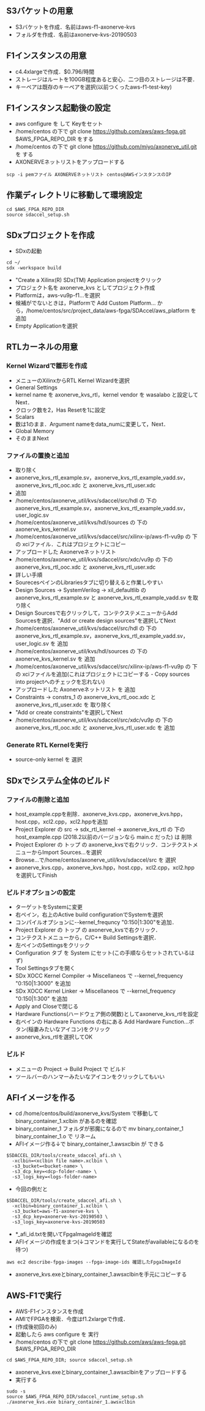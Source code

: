 ## S3バケットの用意

- S3バケットを作成．名前はaws-f1-axonerve-kvs
- フォルダを作成．名前はaxonerve-kvs-20190503

## F1インスタンスの用意

- c4.4xlargeで作成．$0.796/時間
- ストレージはルートを100GB程度あると安心．二つ目のストレージは不要．
- キーペアは既存のキーペアを選択(以前つくったaws-f1-test-key)

## F1インスタンス起動後の設定

- aws configure を して Keyをセット
- /home/centos の下で git clone https://github.com/aws/aws-fpga.git $AWS_FPGA_REPO_DIR をする
- /home/centos の下で git clone https://github.com/miyo/axonerve_util.git を する
- AXONERVEネットリストをアップロードする
```
scp -i pemファイル AXONERVEネットリスト centos@AWSインスタンスのIP
```

## 作業ディレクトリに移動して環境設定

```
cd $AWS_FPGA_REPO_DIR
source sdaccel_setup.sh
```

## SDxプロジェクトを作成
- SDxの起動
```
cd ~/
sdx -workspace build
```
- "Create a Xilinx(R) SDx(TM) Application projectをクリック
- プロジェクト名を axonerve_kvs としてプロジェクト作成
- Platformは，aws-vu9p-f1...を選択
 - 候補がでないときは，Platformで Add Custom Platform... から，/home/centos/src/project_data/aws-fpga/SDAccel/aws_platform を追加
- Empty Applicationを選択

## RTLカーネルの用意

### Kernel Wizardで雛形を作成

- メニューのXilinxからRTL Kernel Wizardを選択
- General Settings
 - kernel name を axonerve_kvs_rtl，kernel vendor を wasalabo と設定してNext．
 - クロック数を2，Has Resetを1に設定
- Scalars
 - 数は1のまま．Argument nameをdata_numに変更して，Next．
- Global Memory
 - そのままNext

### ファイルの置換と追加

- 取り除く
 - axonerve_kvs_rtl_example.sv，axonerve_kvs_rtl_example_vadd.sv，axonerve_kvs_rtl_ooc.xdc と axonerve_kvs_rtl_user.xdc
- 追加
 - /home/centos/axonerve_util/kvs/sdaccel/src/hdl の 下の axonerve_kvs_rtl_example.sv，axonerve_kvs_rtl_example_vadd.sv，user_logic.sv
 - /home/centos/axonerve_util/kvs/hdl/sources の 下の axonerve_kvs_kernel.sv
 - /home/centos/axonerve_util/kvs/sdaccel/src/xilinx-ip/aws-f1-vu9p の 下の xciファイル．これはプロジェクトにコピー
 - アップロードした Axonerveネットリスト
 - /home/centos/axonerve_util/kvs/sdaccel/src/xdc/vu9p の 下の axonerve_kvs_rtl_ooc.xdc と axonerve_kvs_rtl_user.xdc
- 詳しい手順
 - SourecesペインのLibrariesタブに切り替えると作業しやすい
 - Design Sources → SystemVerilog → xil_defaultlib の axonerve_kvs_rtl_example.sv と axonerve_kvs_rtl_example_vadd.sv を取り除く
 - Design Sourcesで右クリックして，コンテクステメニューからAdd Sourcesを選択．"Add or create design sources"を選択してNext
 - /home/centos/axonerve_util/kvs/sdaccel/src/hdl の 下の axonerve_kvs_rtl_example.sv，axonerve_kvs_rtl_example_vadd.sv，user_logic.sv を 追加
 - /home/centos/axonerve_util/kvs/hdl/sources の 下の axonerve_kvs_kernel.sv を 追加
 - /home/centos/axonerve_util/kvs/sdaccel/src/xilinx-ip/aws-f1-vu9p の 下の xciファイルを追加(これはプロジェクトにコピーする - Copy sources into projectへのチェックを忘れない)
 - アップロードした Axonerveネットリスト を 追加
 - Constraints → constrs_1 の axonerve_kvs_rtl_ooc.xdc と axonerve_kvs_rtl_user.xdc を 取り除く
 - "Add or create constraints"を選択してNext
 - /home/centos/axonerve_util/kvs/sdaccel/src/xdc/vu9p の 下の axonerve_kvs_rtl_ooc.xdc と axonerve_kvs_rtl_user.xdc を 追加

### Generate RTL Kernelを実行
- source-only kernel を 選択

## SDxでシステム全体のビルド

### ファイルの削除と追加

- host_example.cppを削除．axonerve_kvs.cpp，axonerve_kvs.hpp，host.cpp，xcl2.cpp，xcl2.hppを追加
 - Project Explorer の src → sdx_rtl_kernel → axonerve_kvs_rtl の 下の host_example.cpp (2018.2以前のバージョンなら main.c だった) は 削除
 - Project Explorer の トップ の axonerve_kvsで右クリック．コンテクストメニューからImport Sources...を選択
 - Browse...で/home/centos/axonerve_util/kvs/sdaccel/src を 選択
 - axonerve_kvs.cpp，axonerve_kvs.hpp，host.cpp，xcl2.cpp，xcl2.hppを選択してFinish

### ビルドオプションの設定

- ターゲットをSystemに変更
 - 右ペイン，右上のActive build configurationでSystemを選択
- コンパイルオプションに--kernel_frequncy "0:150|1:300"を追加．
 - Project Explorer の トップ の axonerve_kvsで右クリック．
 - コンテクストメニューから，C/C++ Build Settingsを選択．
 - 左ペインのSettingsをクリック
 - Configuration タブ を System にセット(この手順ならセットされているはず)
 - Tool Settingsタブを開く
 - SDx XOCC Kernel Compiler → Miscellaneos で --kernel_frequency "0:150|1:3000" を追加
 - SDx XOCC Kernel Linker → Miscellaneos で --kernel_frequency "0:150|1:300" を追加
 - Apply and Closeで閉じる
- Hardware Functions(ハードウェア側の関数)としてaxonerve_kvs_rtlを設定
 - 右ペインの Hardware Functions の右にある Add Hardware Function...ボタン(稲妻みたいなアイコン)をクリック
 - axonerve_kvs_rtlを選択してOK

### ビルド

- メニューの Project → Build Project で ビルド
 - ツールバーのハンマーみたいなアイコンをクリックしてもいい

## AFIイメージを作る

- cd /home/centos/build/axonerve_kvs/System で移動して binary_container_1.xclbin があるのを確認
- binary_container_1 フォルダが邪魔になるので mv binary_container_1 binary_container_1.o で リネーム
- AFIイメージ作る↓で binary_container_1.awsxclbin が できる
```
$SDACCEL_DIR/tools/create_sdaccel_afi.sh \
  -xclbin=<xclbin file name>.xclbin \
  -s3_bucket=<bucket-name> \
  -s3_dcp_key=<dcp-folder-name> \
  -s3_logs_key=<logs-folder-name>
```
- 今回の例だと
```
$SDACCEL_DIR/tools/create_sdaccel_afi.sh \
  -xclbin=binary_container_1.xclbin \
  -s3_bucket=aws-f1-axonerve-kvs \
  -s3_dcp_key=axonerve-kvs-20190503 \
  -s3_logs_key=axonerve-kvs-20190503
```
- *_afi_id.txtを開いてFpgaImageIdを確認
- AFIイメージの作成をまつ(↓コマンドを実行してStateがavailableになるのを待つ)
```
aws ec2 describe-fpga-images --fpga-image-ids 確認したFpgaImageId
```
- axonerve_kvs.exeとbinary_container_1.awsxclbinを手元にコピーする

## AWS-F1で実行

- AWS-F1インスタンスを作成
 - AMIでFPGAを検索．今度はf1.2xlargeで作成．
- (作成後初回のみ)
 - 起動したら aws configure を 実行
 - /home/centos の下で git clone https://github.com/aws/aws-fpga.git $AWS_FPGA_REPO_DIR
```
cd $AWS_FPGA_REPO_DIR; source sdaccel_setup.sh
```
 - axonerve_kvs.exeとbinary_container_1.awsxclbinをアップロードする
- 実行する
```
sudo -s
source $AWS_FPGA_REPO_DIR/sdaccel_runtime_setup.sh
./axonerve_kvs.exe binary_container_1.awsxclbin
```

